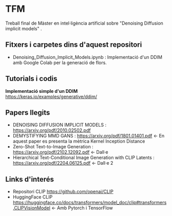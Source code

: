 # TFM
Treball final de Màster en intel·ligència artificial sobre "Denoising Diffusion implicit models" .

## Fitxers i carpetes dins d'aquest repositori

* Denoising_Diffusion_Implicit_Models.ipynb : Implementació d'un DDIM amb Google Colab per la generació de flors. 

## Tutorials i codis
**Implementació simple d'un DDIM** https://keras.io/examples/generative/ddim/

## Papers llegits

* DENOISING DIFFUSION IMPLICIT MODELS : https://arxiv.org/pdf/2010.02502.pdf
* DEMYSTIFYING MMD GANS : https://arxiv.org/pdf/1801.01401.pdf <- En aquest paper es presenta la mètrica Kernel Inception Distance
* Zero-Shot Text-to-Image Generation :  https://arxiv.org/pdf/2102.12092.pdf <- Dall·e
* Hierarchical Text-Conditional Image Generation with CLIP Latents :  https://arxiv.org/pdf/2204.06125.pdf <- Dall·e 2


## Links d'interés

* Repositori CLIP https://github.com/openai/CLIP
* HuggingFace CLIP https://huggingface.co/docs/transformers/model_doc/clip#transformers.CLIPVisionModel <- Amb Pytorch i TensorFlow
